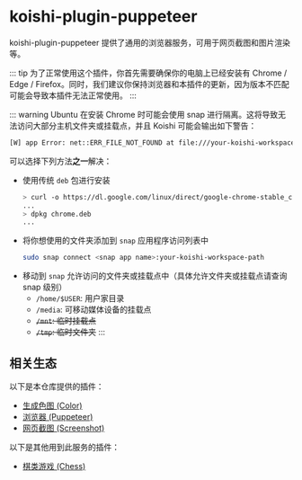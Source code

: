 # koishi-plugin-puppeteer

koishi-plugin-puppeteer 提供了通用的浏览器服务，可用于网页截图和图片渲染等。

::: tip
为了正常使用这个插件，你首先需要确保你的电脑上已经安装有 Chrome / Edge / Firefox。同时，我们建议你保持浏览器和本插件的更新，因为版本不匹配可能会导致本插件无法正常使用。
:::

::: warning
Ubuntu 在安装 Chrome 时可能会使用 snap 进行隔离。这将导致无法访问大部分主机文件夹或挂载点，并且 Koishi 可能会输出如下警告：

```bash
[W] app Error: net::ERR_FILE_NOT_FOUND at file:///your-koishi-workspace-path/node_modules/koishi-plugin-puppeteer/index.html
```

可以选择下列方法**之一**解决：
- 使用传统 `deb` 包进行安装
    ```bash
    > curl -o https://dl.google.com/linux/direct/google-chrome-stable_current_amd64.deb chrome.deb
    ...
    > dpkg chrome.deb
    ...
    ```
- 将你想使用的文件夹添加到 `snap` 应用程序访问列表中
    ```bash
    sudo snap connect <snap app name>:your-koishi-workspace-path
    ```
- 移动到 `snap` 允许访问的文件夹或挂载点中（具体允许文件夹或挂载点请查询 snap 级别）
  - `/home/$USER`: 用户家目录
  - `/media`: 可移动媒体设备的挂载点
  - ~~`/mnt`: 临时挂载点~~
  - ~~`/tmp`: 临时文件夹~~
:::

## 相关生态

以下是本仓库提供的插件：

- [生成色图 (Color)](./plugins/color.md)
- [浏览器 (Puppeteer)](./plugins/puppeteer.md)
- [网页截图 (Screenshot)](./plugins/screenshot.md)

以下是其他用到此服务的插件：

- [棋类游戏 (Chess)](https://chess.koishi.chat)
